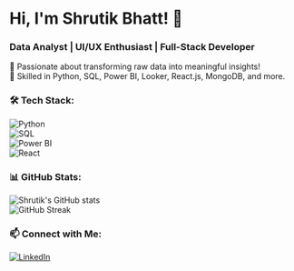 # Hi, I'm Shrutik Bhatt! 👋
### Data Analyst | UI/UX Enthusiast | Full-Stack Developer  

🌟 Passionate about transforming raw data into meaningful insights!  
🚀 Skilled in Python, SQL, Power BI, Looker, React.js, MongoDB, and more.  

### 🛠 Tech Stack:
![Python](https://img.shields.io/badge/Python-3776AB?style=for-the-badge&logo=python&logoColor=white)  
![SQL](https://img.shields.io/badge/SQL-025E8C?style=for-the-badge&logo=sqlite&logoColor=white)  
![Power BI](https://img.shields.io/badge/Power%20BI-F2C811?style=for-the-badge&logo=power-bi&logoColor=black)  
![React](https://img.shields.io/badge/React-61DAFB?style=for-the-badge&logo=react&logoColor=black)  

### 📊 GitHub Stats:
![Shrutik's GitHub stats](https://github-readme-stats.vercel.app/api?username=Shrutik-Bhatt&show_icons=true&theme=radical)  
![GitHub Streak](https://github-readme-streak-stats.herokuapp.com/?user=Shrutik-Bhatt&theme=radical)  

### 📫 Connect with Me:
[![LinkedIn](https://img.shields.io/badge/LinkedIn-blue?style=for-the-badge&logo=linkedin)](https://www.linkedin.com/in/shrutik-bhatt-9199b91b1)  
